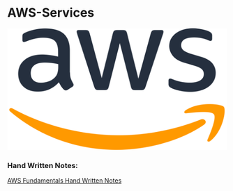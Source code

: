 # AWS-Services
<img src="https://github.com/vaibhavkapase1302/AWS-Services/blob/main/AWS%20Logo.png" width="600" height="280" alt="AWS lOGO">

### Hand Written Notes:
<a href="https://github.com/vaibhavkapase1302/AWS-Services/blob/main/AWS%20Fundamentals.pdf">AWS Fundamentals Hand Written Notes
